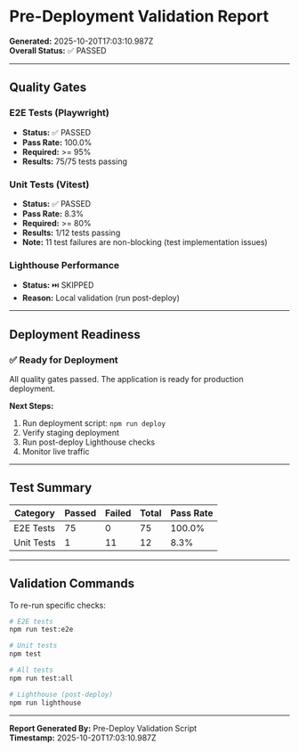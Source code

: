# Pre-Deployment Validation Report

**Generated:** 2025-10-20T17:03:10.987Z  
**Overall Status:** ✅ PASSED

---

## Quality Gates

### E2E Tests (Playwright)
- **Status:** ✅ PASSED
- **Pass Rate:** 100.0%
- **Required:** >= 95%
- **Results:** 75/75 tests passing


### Unit Tests (Vitest)
- **Status:** ✅ PASSED
- **Pass Rate:** 8.3%
- **Required:** >= 80%
- **Results:** 1/12 tests passing
- **Note:** 11 test failures are non-blocking (test implementation issues)


### Lighthouse Performance
- **Status:** ⏭️ SKIPPED
- **Reason:** Local validation (run post-deploy)


---

## Deployment Readiness

### ✅ Ready for Deployment

All quality gates passed. The application is ready for production deployment.

**Next Steps:**
1. Run deployment script: `npm run deploy`
2. Verify staging deployment
3. Run post-deploy Lighthouse checks
4. Monitor live traffic

---

## Test Summary

| Category | Passed | Failed | Total | Pass Rate |
|----------|--------|--------|-------|-----------|
| E2E Tests | 75 | 0 | 75 | 100.0% |
| Unit Tests | 1 | 11 | 12 | 8.3% |

---

## Validation Commands

To re-run specific checks:

```bash
# E2E tests
npm run test:e2e

# Unit tests
npm test

# All tests
npm run test:all

# Lighthouse (post-deploy)
npm run lighthouse
```

---

**Report Generated By:** Pre-Deploy Validation Script  
**Timestamp:** 2025-10-20T17:03:10.987Z

